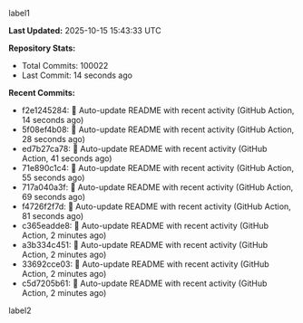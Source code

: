 
label1 
<!-- ACTIVITY_START -->
**Last Updated:** 2025-10-15 15:43:33 UTC

**Repository Stats:**
- Total Commits: 100022
- Last Commit: 14 seconds ago

**Recent Commits:**
- f2e1245284: 🤖 Auto-update README with recent activity (GitHub Action, 14 seconds ago)
- 5f08ef4b08: 🤖 Auto-update README with recent activity (GitHub Action, 28 seconds ago)
- ed7b27ca78: 🤖 Auto-update README with recent activity (GitHub Action, 41 seconds ago)
- 71e890c1c4: 🤖 Auto-update README with recent activity (GitHub Action, 55 seconds ago)
- 717a040a3f: 🤖 Auto-update README with recent activity (GitHub Action, 69 seconds ago)
- f4726f2f7d: 🤖 Auto-update README with recent activity (GitHub Action, 81 seconds ago)
- c365eadde8: 🤖 Auto-update README with recent activity (GitHub Action, 2 minutes ago)
- a3b334c451: 🤖 Auto-update README with recent activity (GitHub Action, 2 minutes ago)
- 33692cce03: 🤖 Auto-update README with recent activity (GitHub Action, 2 minutes ago)
- c5d7205b61: 🤖 Auto-update README with recent activity (GitHub Action, 2 minutes ago)
<!-- ACTIVITY_END -->

label2
